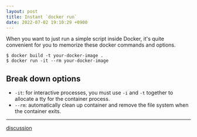 ```yaml
---
layout: post
title: Instant `docker run`
date: 2022-07-02 19:10:29 +0900
---
```


When you want to just run a simple script inside Docker, it's quite convenient for you to memorize these docker commands and options.

```
$ docker build -t your-docker-image .
$ docker run -it --rm your-docker-image
```

## Break down options

- `-it`: for interactive processes, you must use `-i` and `-t` together to allocate a tty for the container process.
- `--rm`: automatically clean up container and remove the file system when the container exits.

---
[discussion](https://github.com/junkpiano/til/issues/7)
